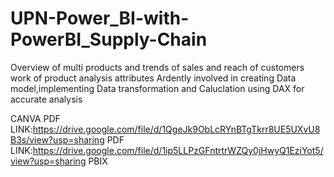 # UPN-Power_BI-with-PowerBI_Supply-Chain
Overview of multi products and trends of sales and reach of customers work of product analysis attributes
Ardently involved in creating Data model,implementing Data transformation and Caluclation using DAX for accurate analysis

  CANVA PDF LINK:https://drive.google.com/file/d/1QgeJk9ObLcRYnBTgTkrr8UE5UXvU8B3s/view?usp=sharing PDF
LINK:https://drive.google.com/file/d/1ip5LLPzGFntrtrWZQy0jHwyQ1EziYot5/view?usp=sharing PBIX
